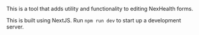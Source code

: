 This is a tool that adds utility and functionality to editing NexHealth forms.

This is built using NextJS. Run `npm run dev` to start up a development server.